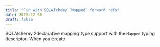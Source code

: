 ```yaml
---
title: "Fun with SQLAlchemy `Mapped` forward refs"
date: 2023-12-30
draft: false
---
```

SQLAlchemy 2declarative mapping type support with the `Mapped` typing descriptor. 
When you create 
<!--stackedit_data:
eyJoaXN0b3J5IjpbLTE1MTk5MDM2XX0=
-->